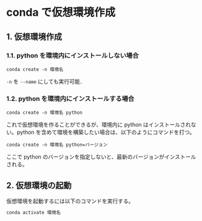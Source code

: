 # conda で仮想環境作成

## 1. 仮想環境作成

### 1.1. python を環境内にインストールしない場合

`conda create -n 環境名`

`-n` を `--name` にしても実行可能．

### 1.2. python を環境内にインストールする場合

`conda create -n 環境名 python`

これで仮想環境を作ることができるが、環境内に python はインストールされない。python を含めて環境を構築したい場合は、以下のようにコマンドを打つ。

`conda create -n 環境名 python=バージョン`

ここで python のバージョンを指定しないと、最新のバージョンがインストールされる。

## 2. 仮想環境の起動

仮想環境を起動するには以下のコマンドを実行する。

```cmd
conda activate 環境名
```

